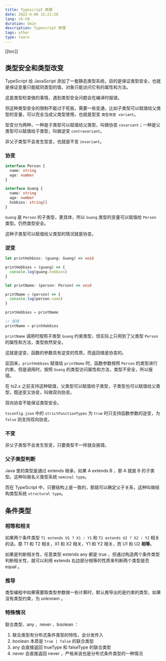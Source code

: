 ```yaml
---
title: Typescript 原理
date: 2022-6-06 15:21:28
lang: zh-CN
duration: 5min
description: Typescript 原理
tags: other
type: learn
---
```


[[toc]]

## 类型安全和类型改变

TypeScript 给 JavaScript 添加了一套静态类型系统，目的是保证类型安全，也就是保证变量只能赋同类型的值，对象只能访问它有的属性和方法。

这是类型检查做的事情，遇到类型安全问题会在编译时报错。

但这种类型安全的限制不能过于死板，需要一些变通，比如子类型可以赋值给父类型的变量，可以完全当成父类型使用，也就是型变 `类型改变 variant`。

型变分为两种，一种是子类型可以赋值给父类型，叫做协变 `covariant`；一种是父类型可以赋值给子类型，叫做逆变 `contravariant`。

非父子类型不会发生型变，也就是不变 `invariant`。

### 协变

```ts
interface Person {
  name: string
  age: number
}

interface Guang {
  name: string
  age: number
  hobbies: string[]
}
```

`Guang` 是 `Person` 的子类型，更具体，所以 `Guang` 类型的变量可以赋值给 `Person` 类型。仍然类型安全。

这种子类型可以赋值给父类型的情况就是协变。

### 逆变

```ts
let printHobbies: (guang: Guang) => void

printHobbies = (guang) => {
  console.log(guang.hobbies)
}

let printName: (person: Person) => void

printName = (person) => {
  console.log(person.name)
}

printHobbies = printName

// 报错
printName = printHobbies
```

`printName` 调用时按照子类型 `Guang` 约束类型，但实际上只用到了父类型 `Person` 的属性和方法，类型依然安全。

这就是逆变，函数的参数具有逆变的性质，而返回值是协变的。

反回来，`printHobbies` 赋值给 `printName` 时，函数参数按照 `Person` 的类型进行约束，但是调用时，按照 `Guang` 的类型访问属性和方法，类型不安全，所以报错。

在 ts2.x 之前支持这种赋值，父类型可以赋值给子类型，子类型也可以赋值给父类型，既逆变又协变，叫做双向协变。

双向协变不能保证类型安全。

`tsconfig.json` 中的 `strictFunctionTypes` 为 `true` 时只支持函数参数的逆变，为 `false` 则支持双向协变。

### 不变

非父子类型不会发生型变，只要类型不一样就会报错。

### 父子类型判断

Java 里的类型是通过 extends 继承，如果 A extends B ，那 A 就是 B 的子类型。这种叫做名义类型系统 `nominal type`。

而在 TypeScript 中，只要结构上是一致的，那就可以确定父子关系，这种叫做结构类型系统 `structural type`。

## 条件类型

### 相等和相关

如果两个条件类型 `T1 extends U1 ? X1 : Y1` 和 `T2 extends U2 ? X2 : Y2` 相关的话，那 T1 和 T2 相关，X1 和 X2 相关，Y1 和 Y2 相关，而 U1 和 U2 **相等**。

如果是判断相关性，任意类型 extends any 都是 true ，但通过构造两个条件类型 判断相关性，就可以利用 extends 右边部分相等的性质来判断两个类型是否 equal 。

### 推导

类型编程中如果需要取类型参数做一些计算时，默认推导出的是约束的类型，如果没有类型约束，为 unknown 。

### 特殊情况

联合类型、any 、never 、boolean ：

1. 联合类型有分布式条件类型的特性，会分发传入
1. boolean 本质是 `true | false` 的联合类型
1. any 会直接返回 trueType 和 falseType 的联合类型
1. never 会直接返回 never ，严格来说也是分布式条件类型的一种情况
